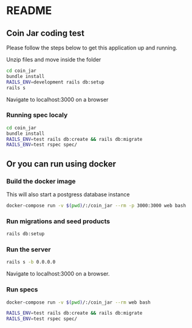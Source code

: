# README

## Coin Jar coding test

Please follow the steps below to get this application up and running.

Unzip files and move inside the folder

```bash
cd coin_jar
bundle install
RAILS_ENV=development rails db:setup
rails s
```

Navigate to localhost:3000 on a browser

### Running spec localy

```bash
cd coin_jar
bundle install
RAILS_ENV=test rails db:create && rails db:migrate
RAILS_ENV=test rspec spec/
```

## Or you can run using docker

### Build the docker image

This will also start a postgress database instance

```bash
docker-compose run -v $(pwd)/:/coin_jar --rm -p 3000:3000 web bash
```

### Run migrations and seed products

```bash
rails db:setup
```

### Run the server

```bash
rails s -b 0.0.0.0
```

Navigate to localhost:3000 on a browser.

### Run specs

```bash
docker-compose run -v $(pwd)/:/coin_jar --rm web bash

RAILS_ENV=test rails db:create && rails db:migrate
RAILS_ENV=test rspec spec/
```